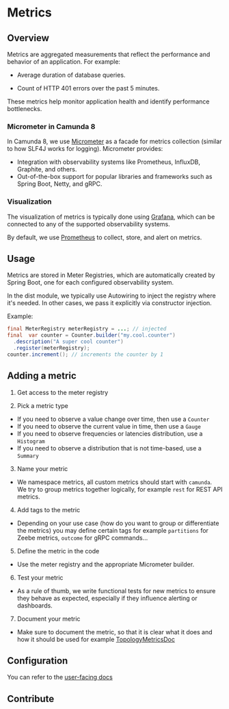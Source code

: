 # Metrics

[//]: # (As an initial scope, we will not include SLOs)

## Overview

Metrics are aggregated measurements that reflect the performance and behavior of an application. For example:

- Average duration of database queries.

- Count of HTTP 401 errors over the past 5 minutes.

These metrics help monitor application health and identify performance bottlenecks.

### Micrometer in Camunda 8

In Camunda 8, we use [Micrometer](https://micrometer.io/) as a facade for metrics collection (similar to how SLF4J works for logging). Micrometer provides:

- Integration with observability systems like Prometheus, InfluxDB, Graphite, and others.
- Out-of-the-box support for popular libraries and frameworks such as Spring Boot, Netty, and gRPC.

### Visualization

The visualization of metrics is typically done using [Grafana](https://grafana.com/), which can be connected to any of the supported observability systems.

By default, we use [Prometheus](https://prometheus.io/) to collect, store, and alert on metrics.

## Usage

Metrics are stored in Meter Registries, which are automatically created by Spring Boot, one for each configured observability system.

In the dist module, we typically use Autowiring to inject the registry where it's needed. In other cases, we pass it explicitly via constructor injection.

Example:

```java
final MeterRegistry meterRegistry = ...; // injected
final  var counter = Counter.builder("my.cool.counter")
  .description("A super cool counter")
  .register(meterRegistry);
counter.increment(); // increments the counter by 1
```

## Adding a metric

1. Get access to the meter registry

[//]: # (ask Stephan to explain the issue with setting up meter registry)

2. Pick a metric type

- If you need to observe a value change over time, then use a `Counter`
- If you need to observe the current value in time, then use a `Gauge`
- If you need to observe frequencies or latencies distribution, use a `Histogram`
- If you need to observe a distribution that is not time-based, use a `Summary`

3. Name your metric

- We namespace metrics, all custom metrics should start with `camunda`. We try to group metrics together logically, for example `rest` for REST API metrics.

4. Add tags to the metric

- Depending on your use case (how do you want to group or differentiate the metrics) you may define certain tags for example `partitions` for Zeebe metrics, `outcome` for gRPC commands...

5. Define the metric in the code

- Use the meter registry and the appropriate Micrometer builder.

6. Test your metric

- As a rule of thumb, we write functional tests for new metrics to ensure they behave as expected, especially if they influence alerting or dashboards.

7. Document your metric

- Make sure to document the metric, so that it is clear what it does and how it should be used for example [TopologyMetricsDoc](https://github.com/camunda/camunda/blob/55f7d512c5a1a5251b6e0e28c6a95acacf6fdeaf/zeebe/dynamic-config/src/main/java/io/camunda/zeebe/dynamic/config/metrics/TopologyMetricsDoc.java)

[//]: # (Link to best practices)
[//]: # (Link to types of metrics, for gauge we should be careful with how they're instantiated)
[//]: # (Convention)
[//]: # (To get a meter registry setup, you)
[//]: # (Namespacing, labelling, best practices, testing with examples, cardinality, memory usage, etc. The less tags you have the better, we should be wary about adding too many tags, make sure tags are bounded / finite)
[//]: # (then Use Zeebe metrics to show examples of one type of metric, why do we use a counter here)
[//]: # (We avoid injecting metrics to the global static registry constant otherwise we can't test the metrics.)
[//]: # (Dos and Donts)
[//]: # (Limitations of micrometer, hierarchy)
[//]: # (Tools we use maybe add custom alerting reference)
[//]: # (Use visualization to show the different types of metrics, and how they are used)

## Configuration

You can refer to the [user-facing docs](https://docs.camunda.io/docs/self-managed/operational-guides/monitoring/metrics/#configuration)

## Contribute

[//]: # (Local setup, how to run the metrics server, how to add new metrics, etc.)
[//]: # (PRs, )
[//]: # (documentation : micrometer with enum names, labels with auto-generation plugins &#40;we don't use this yet&#41;.)
[//]: # (We currently use docusarus which means injecting something in the pipeline. As a first iteration we can add that plugin)
[//]: # (Out of scope : libraries metrics like Spring boot...)
[//]: # ()
[//]: # (Grafana Ctl, JSON, collaboration on Grafana dashboards, etc.)

